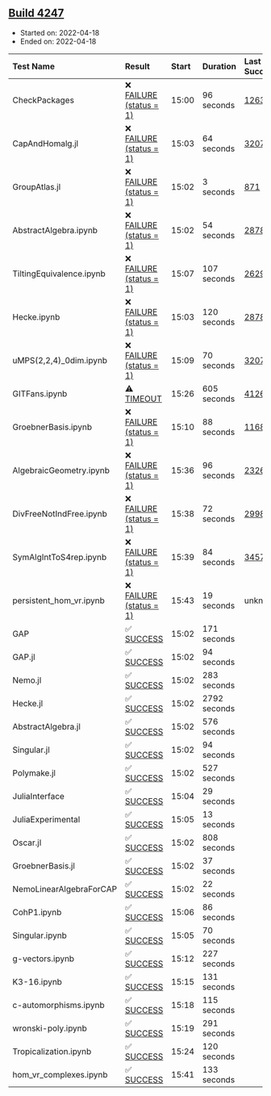 ## [Build 4247](https://oscarci.mathematik.uni-kl.de/job/oscar-stable/4247/)

* Started on: 2022-04-18
* Ended on: 2022-04-18

| Test Name    | Result | Start | Duration | Last Success | First Failure |
|:-------------|:-------|:------|:---------|:-------------|:--------------|
| CheckPackages | ❌ [FAILURE (status = 1)](https://oscarci.mathematik.uni-kl.de/job/oscar-stable/4247/artifact/logs/build-4247/CheckPackages.log) | 15:00 | 96 seconds | [1263](https://oscarci.mathematik.uni-kl.de/job/oscar-stable/1263/) | [1264](https://oscarci.mathematik.uni-kl.de/job/oscar-stable/1264/) |
| CapAndHomalg.jl | ❌ [FAILURE (status = 1)](https://oscarci.mathematik.uni-kl.de/job/oscar-stable/4247/artifact/logs/build-4247/CapAndHomalg.jl.log) | 15:03 | 64 seconds | [3207](https://oscarci.mathematik.uni-kl.de/job/oscar-stable/3207/) | [3208](https://oscarci.mathematik.uni-kl.de/job/oscar-stable/3208/) |
| GroupAtlas.jl | ❌ [FAILURE (status = 1)](https://oscarci.mathematik.uni-kl.de/job/oscar-stable/4247/artifact/logs/build-4247/GroupAtlas.jl.log) | 15:02 | 3 seconds | [871](https://oscarci.mathematik.uni-kl.de/job/oscar-stable/871/) | [872](https://oscarci.mathematik.uni-kl.de/job/oscar-stable/872/) |
| AbstractAlgebra.ipynb | ❌ [FAILURE (status = 1)](https://oscarci.mathematik.uni-kl.de/job/oscar-stable/4247/artifact/logs/build-4247/AbstractAlgebra.ipynb.log) | 15:02 | 54 seconds | [2878](https://oscarci.mathematik.uni-kl.de/job/oscar-stable/2878/) | [2879](https://oscarci.mathematik.uni-kl.de/job/oscar-stable/2879/) |
| TiltingEquivalence.ipynb | ❌ [FAILURE (status = 1)](https://oscarci.mathematik.uni-kl.de/job/oscar-stable/4247/artifact/logs/build-4247/TiltingEquivalence.ipynb.log) | 15:07 | 107 seconds | [2629](https://oscarci.mathematik.uni-kl.de/job/oscar-stable/2629/) | [2630](https://oscarci.mathematik.uni-kl.de/job/oscar-stable/2630/) |
| Hecke.ipynb | ❌ [FAILURE (status = 1)](https://oscarci.mathematik.uni-kl.de/job/oscar-stable/4247/artifact/logs/build-4247/Hecke.ipynb.log) | 15:03 | 120 seconds | [2878](https://oscarci.mathematik.uni-kl.de/job/oscar-stable/2878/) | [2879](https://oscarci.mathematik.uni-kl.de/job/oscar-stable/2879/) |
| uMPS(2,2,4)_0dim.ipynb | ❌ [FAILURE (status = 1)](https://oscarci.mathematik.uni-kl.de/job/oscar-stable/4247/artifact/logs/build-4247/uMPS-2-2-4-_0dim.ipynb.log) | 15:09 | 70 seconds | [3207](https://oscarci.mathematik.uni-kl.de/job/oscar-stable/3207/) | [3208](https://oscarci.mathematik.uni-kl.de/job/oscar-stable/3208/) |
| GITFans.ipynb | ⚠ [TIMEOUT](https://oscarci.mathematik.uni-kl.de/job/oscar-stable/4247/artifact/logs/build-4247/GITFans.ipynb.log) | 15:26 | 605 seconds | [4126](https://oscarci.mathematik.uni-kl.de/job/oscar-stable/4126/) | [4127](https://oscarci.mathematik.uni-kl.de/job/oscar-stable/4127/) |
| GroebnerBasis.ipynb | ❌ [FAILURE (status = 1)](https://oscarci.mathematik.uni-kl.de/job/oscar-stable/4247/artifact/logs/build-4247/GroebnerBasis.ipynb.log) | 15:10 | 88 seconds | [1168](https://oscarci.mathematik.uni-kl.de/job/oscar-stable/1168/) | [1169](https://oscarci.mathematik.uni-kl.de/job/oscar-stable/1169/) |
| AlgebraicGeometry.ipynb | ❌ [FAILURE (status = 1)](https://oscarci.mathematik.uni-kl.de/job/oscar-stable/4247/artifact/logs/build-4247/AlgebraicGeometry.ipynb.log) | 15:36 | 96 seconds | [2326](https://oscarci.mathematik.uni-kl.de/job/oscar-stable/2326/) | [2327](https://oscarci.mathematik.uni-kl.de/job/oscar-stable/2327/) |
| DivFreeNotIndFree.ipynb | ❌ [FAILURE (status = 1)](https://oscarci.mathematik.uni-kl.de/job/oscar-stable/4247/artifact/logs/build-4247/DivFreeNotIndFree.ipynb.log) | 15:38 | 72 seconds | [2998](https://oscarci.mathematik.uni-kl.de/job/oscar-stable/2998/) | [2999](https://oscarci.mathematik.uni-kl.de/job/oscar-stable/2999/) |
| SymAlgIntToS4rep.ipynb | ❌ [FAILURE (status = 1)](https://oscarci.mathematik.uni-kl.de/job/oscar-stable/4247/artifact/logs/build-4247/SymAlgIntToS4rep.ipynb.log) | 15:39 | 84 seconds | [3457](https://oscarci.mathematik.uni-kl.de/job/oscar-stable/3457/) | [3458](https://oscarci.mathematik.uni-kl.de/job/oscar-stable/3458/) |
| persistent_hom_vr.ipynb | ❌ [FAILURE (status = 1)](https://oscarci.mathematik.uni-kl.de/job/oscar-stable/4247/artifact/logs/build-4247/persistent_hom_vr.ipynb.log) | 15:43 | 19 seconds | unknown | unknown |
| GAP | ✅ [SUCCESS](https://oscarci.mathematik.uni-kl.de/job/oscar-stable/4247/artifact/logs/build-4247/GAP.log) | 15:02 | 171 seconds |  |  |
| GAP.jl | ✅ [SUCCESS](https://oscarci.mathematik.uni-kl.de/job/oscar-stable/4247/artifact/logs/build-4247/GAP.jl.log) | 15:02 | 94 seconds |  |  |
| Nemo.jl | ✅ [SUCCESS](https://oscarci.mathematik.uni-kl.de/job/oscar-stable/4247/artifact/logs/build-4247/Nemo.jl.log) | 15:02 | 283 seconds |  |  |
| Hecke.jl | ✅ [SUCCESS](https://oscarci.mathematik.uni-kl.de/job/oscar-stable/4247/artifact/logs/build-4247/Hecke.jl.log) | 15:02 | 2792 seconds |  |  |
| AbstractAlgebra.jl | ✅ [SUCCESS](https://oscarci.mathematik.uni-kl.de/job/oscar-stable/4247/artifact/logs/build-4247/AbstractAlgebra.jl.log) | 15:02 | 576 seconds |  |  |
| Singular.jl | ✅ [SUCCESS](https://oscarci.mathematik.uni-kl.de/job/oscar-stable/4247/artifact/logs/build-4247/Singular.jl.log) | 15:02 | 94 seconds |  |  |
| Polymake.jl | ✅ [SUCCESS](https://oscarci.mathematik.uni-kl.de/job/oscar-stable/4247/artifact/logs/build-4247/Polymake.jl.log) | 15:02 | 527 seconds |  |  |
| JuliaInterface | ✅ [SUCCESS](https://oscarci.mathematik.uni-kl.de/job/oscar-stable/4247/artifact/logs/build-4247/JuliaInterface.log) | 15:04 | 29 seconds |  |  |
| JuliaExperimental | ✅ [SUCCESS](https://oscarci.mathematik.uni-kl.de/job/oscar-stable/4247/artifact/logs/build-4247/JuliaExperimental.log) | 15:05 | 13 seconds |  |  |
| Oscar.jl | ✅ [SUCCESS](https://oscarci.mathematik.uni-kl.de/job/oscar-stable/4247/artifact/logs/build-4247/Oscar.jl.log) | 15:02 | 808 seconds |  |  |
| GroebnerBasis.jl | ✅ [SUCCESS](https://oscarci.mathematik.uni-kl.de/job/oscar-stable/4247/artifact/logs/build-4247/GroebnerBasis.jl.log) | 15:02 | 37 seconds |  |  |
| NemoLinearAlgebraForCAP | ✅ [SUCCESS](https://oscarci.mathematik.uni-kl.de/job/oscar-stable/4247/artifact/logs/build-4247/NemoLinearAlgebraForCAP.log) | 15:02 | 22 seconds |  |  |
| CohP1.ipynb | ✅ [SUCCESS](https://oscarci.mathematik.uni-kl.de/job/oscar-stable/4247/artifact/logs/build-4247/CohP1.ipynb.log) | 15:06 | 86 seconds |  |  |
| Singular.ipynb | ✅ [SUCCESS](https://oscarci.mathematik.uni-kl.de/job/oscar-stable/4247/artifact/logs/build-4247/Singular.ipynb.log) | 15:05 | 70 seconds |  |  |
| g-vectors.ipynb | ✅ [SUCCESS](https://oscarci.mathematik.uni-kl.de/job/oscar-stable/4247/artifact/logs/build-4247/g-vectors.ipynb.log) | 15:12 | 227 seconds |  |  |
| K3-16.ipynb | ✅ [SUCCESS](https://oscarci.mathematik.uni-kl.de/job/oscar-stable/4247/artifact/logs/build-4247/K3-16.ipynb.log) | 15:15 | 131 seconds |  |  |
| c-automorphisms.ipynb | ✅ [SUCCESS](https://oscarci.mathematik.uni-kl.de/job/oscar-stable/4247/artifact/logs/build-4247/c-automorphisms.ipynb.log) | 15:18 | 115 seconds |  |  |
| wronski-poly.ipynb | ✅ [SUCCESS](https://oscarci.mathematik.uni-kl.de/job/oscar-stable/4247/artifact/logs/build-4247/wronski-poly.ipynb.log) | 15:19 | 291 seconds |  |  |
| Tropicalization.ipynb | ✅ [SUCCESS](https://oscarci.mathematik.uni-kl.de/job/oscar-stable/4247/artifact/logs/build-4247/Tropicalization.ipynb.log) | 15:24 | 120 seconds |  |  |
| hom_vr_complexes.ipynb | ✅ [SUCCESS](https://oscarci.mathematik.uni-kl.de/job/oscar-stable/4247/artifact/logs/build-4247/hom_vr_complexes.ipynb.log) | 15:41 | 133 seconds |  |  |
